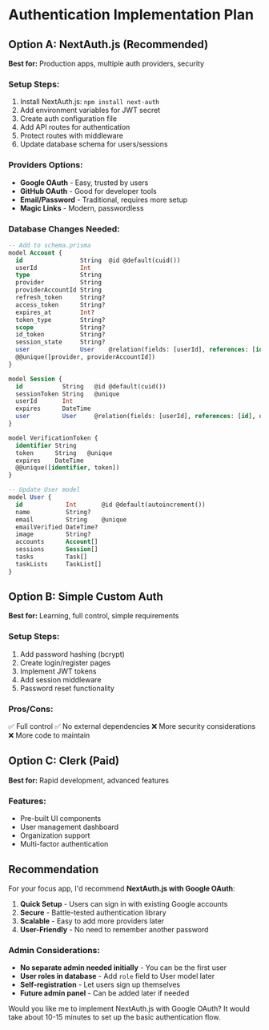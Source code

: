 # Authentication Implementation Plan

## Option A: NextAuth.js (Recommended)
**Best for:** Production apps, multiple auth providers, security

### Setup Steps:
1. Install NextAuth.js: `npm install next-auth`
2. Add environment variables for JWT secret
3. Create auth configuration file
4. Add API routes for authentication
5. Protect routes with middleware
6. Update database schema for users/sessions

### Providers Options:
- **Google OAuth** - Easy, trusted by users
- **GitHub OAuth** - Good for developer tools
- **Email/Password** - Traditional, requires more setup
- **Magic Links** - Modern, passwordless

### Database Changes Needed:
```sql
-- Add to schema.prisma
model Account {
  id                String  @id @default(cuid())
  userId            Int
  type              String
  provider          String
  providerAccountId String
  refresh_token     String?
  access_token      String?
  expires_at        Int?
  token_type        String?
  scope             String?
  id_token          String?
  session_state     String?
  user              User    @relation(fields: [userId], references: [id], onDelete: Cascade)
  @@unique([provider, providerAccountId])
}

model Session {
  id           String   @id @default(cuid())
  sessionToken String   @unique
  userId       Int
  expires      DateTime
  user         User     @relation(fields: [userId], references: [id], onDelete: Cascade)
}

model VerificationToken {
  identifier String
  token      String   @unique
  expires    DateTime
  @@unique([identifier, token])
}

-- Update User model
model User {
  id            Int       @id @default(autoincrement())
  name          String?
  email         String    @unique
  emailVerified DateTime?
  image         String?
  accounts      Account[]
  sessions      Session[]
  tasks         Task[]
  taskLists     TaskList[]
}
```

## Option B: Simple Custom Auth
**Best for:** Learning, full control, simple requirements

### Setup Steps:
1. Add password hashing (bcrypt)
2. Create login/register pages
3. Implement JWT tokens
4. Add session middleware
5. Password reset functionality

### Pros/Cons:
✅ Full control
✅ No external dependencies
❌ More security considerations
❌ More code to maintain

## Option C: Clerk (Paid)
**Best for:** Rapid development, advanced features

### Features:
- Pre-built UI components
- User management dashboard
- Organization support
- Multi-factor authentication

## Recommendation

For your focus app, I'd recommend **NextAuth.js with Google OAuth**:

1. **Quick Setup** - Users can sign in with existing Google accounts
2. **Secure** - Battle-tested authentication library
3. **Scalable** - Easy to add more providers later
4. **User-Friendly** - No need to remember another password

### Admin Considerations:
- **No separate admin needed initially** - You can be the first user
- **User roles in database** - Add `role` field to User model later
- **Self-registration** - Let users sign up themselves
- **Future admin panel** - Can be added later if needed

Would you like me to implement NextAuth.js with Google OAuth? It would take about 10-15 minutes to set up the basic authentication flow.
